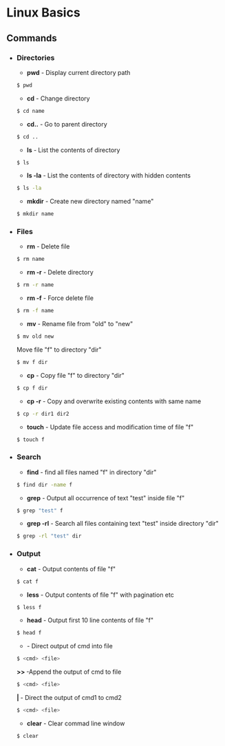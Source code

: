 # Linux Basics
## Commands 

- ### Directories
    - **pwd** - Display current directory path
    ```bash
    $ pwd
    ```
    - **cd** - Change directory
    ```bash
    $ cd name
    ```
    - **cd..** - Go to parent directory
    ```bash
    $ cd ..
    ```
    - **ls** - List the contents of directory
    ```bash
    $ ls
    ```
    - **ls -la** - List the contents of directory with hidden contents
    ```bash
    $ ls -la
    ```
     - **mkdir** - Create new directory named "name"
    ```bash
    $ mkdir name
    ```
- ### Files
     - **rm** - Delete file
    ```bash
    $ rm name
    ```
     - **rm -r** - Delete directory
    ```bash
    $ rm -r name
    ```
     - **rm -f** - Force delete file 
    ```bash
    $ rm -f name
    ```
     - **mv** - Rename file from "old" to "new" 
    ```bash
    $ mv old new
    ```
    Move file "f" to directory "dir"
    
    ```bash
    $ mv f dir
    ```
     - **cp** - Copy file "f" to directory "dir"
    ```bash
    $ cp f dir
    ```
     - **cp -r** - Copy and overwrite existing contents with same name
    ```bash
    $ cp -r dir1 dir2
    ```
     - **touch** - Update file access and modification time of file "f"
    ```bash
    $ touch f
    ```
- ### Search
     - **find** - find all files named "f" in directory "dir"
    ```bash
    $ find dir -name f
    ```
     - **grep** - Output all occurrence of text "test" inside file "f"
    ```bash
    $ grep "test" f
    ```
     - **grep -rl** - Search all files containing text "test" inside directory "dir"
    ```bash
    $ grep -rl "test" dir
    ```
- ### Output
     - **cat** - Output contents of file "f"
    ```bash
    $ cat f
    ```
     - **less** - Output contents of file "f" with pagination etc
    ```bash
    $ less f
    ```
    - **head** - Output first 10 line contents of file "f"
    ```bash
    $ head f
    ```
    - **<cmd> <file>** - Direct output of cmd into file
    ```bash
    $ <cmd> <file>
    ```
    **<cmd> >> <file>** -Append the output of cmd to file 
    ```bash
    $ <cmd> <file>
    ```
    **<cmd1> | <cmd2>** - Direct the output of cmd1 to cmd2
    ```bash
    $ <cmd> <file>
    ```
    - **clear** - Clear commad line window
    ```bash
    $ clear
    ```
    
    
    